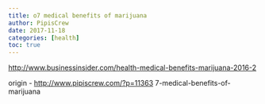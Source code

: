 ```yaml
---
title: o7 medical benefits of marijuana
author: PipisCrew
date: 2017-11-18
categories: [health]
toc: true
---
```


http://www.businessinsider.com/health-medical-benefits-marijuana-2016-2

origin - http://www.pipiscrew.com/?p=11363 7-medical-benefits-of-marijuana
